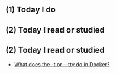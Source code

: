 ## (1) Today I do

## (2) Today I read or studied
## (2) Today I read or studied

- [What does the -t or --tty do in Docker?](https://www.quora.com/What-does-the-t-or-tty-do-in-Docker)
